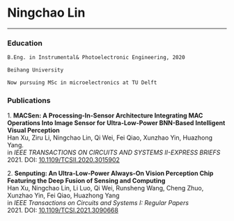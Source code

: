 # Ningchao Lin  
_____

### Education
```markdown
B.Eng. in Instrumental& Photoelectronic Engineering, 2020

Beihang University
```
```markdown
Now pursuing MSc in microelectronics at TU Delft
```
### Publications

1\. **MACSen: A Processing-In-Sensor Architecture Integrating MAC Operations Into Image Sensor for Ultra-Low-Power BNN-Based Intelligent Visual Perception**  
Han Xu, Ziru Li, Ningchao Lin, Qi Wei, Fei Qiao, Xunzhao Yin, Huazhong Yang.  
in *IEEE TRANSACTIONS ON CIRCUITS AND SYSTEMS II-EXPRESS BRIEFS*      
2021\. DOI: [10.1109/TCSII.2020.3015902](https://ieeexplore.ieee.org/document/9164893)

2\. **Senputing: An Ultra-Low-Power Always-On Vision Perception Chip Featuring the Deep Fusion of Sensing and Computing**  
Han Xu, Ningchao Lin, Li Luo, Qi Wei, Runsheng Wang, Cheng Zhuo, Xunzhao Yin, Fei Qiao, Huazhong Yang  
in *IEEE Transactions on Circuits and Systems I: Regular Papers*  
2021\. DOI: [10.1109/TCSI.2021.3090668](https://ieeexplore.ieee.org/document/9464962)
